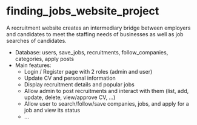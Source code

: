 # finding_jobs_website_project
A recruitment website creates an intermediary bridge between employers and candidates to meet the staffing needs of businesses as well as job searches of candidates.

- Database: users, save_jobs, recruitments, follow_companies, categories, apply posts
- Main features:
  + Login / Register page with 2 roles (admin and user)
  + Update CV and personal information
  + Display recruitment details and popular jobs
  + Allow admin to post recruitments and interact with them (list, add, update, delete, view/approve CV, ...)
  + Allow user to search/follow/save companies, jobs, and apply for a job and view its status
  + ...
